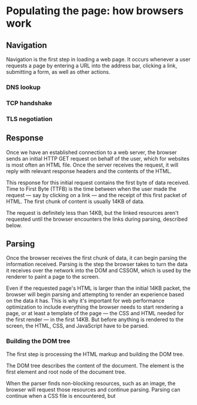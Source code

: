 # Populating the page: how browsers work

## Navigation

Navigation is the first step in loading a web
page. It occurs whenever a user requests a page by
entering a URL into the address bar, clicking a
link, submitting a form, as well as other actions.

### DNS lookup

### TCP handshake

### TLS negotiation

## Response

Once we have an established connection to a web
server, the browser sends an initial HTTP GET
request on behalf of the user, which for websites
is most often an HTML file. Once the server
receives the request, it will reply with relevant
response headers and the contents of the HTML.

This response for this initial request contains
the first byte of data received. Time to First
Byte (TTFB) is the time between when the user made
the request — say by clicking on a link — and the
receipt of this first packet of HTML. The first
chunk of content is usually 14KB of data.

The request is definitely less than 14KB, but the
linked resources aren't requested until the
browser encounters the links during parsing,
described below.

## Parsing

Once the browser receives the first chunk of data,
it can begin parsing the information received.
Parsing is the step the browser takes to turn the
data it receives over the network into the DOM and
CSSOM, which is used by the renderer to paint a
page to the screen.

Even if the requested page's HTML is larger than
the initial 14KB packet, the browser will begin
parsing and attempting to render an experience
based on the data it has. This is why it's
important for web performance optimization to
include everything the browser needs to start
rendering a page, or at least a template of the
page — the CSS and HTML needed for the first
render — in the first 14KB. But before anything is
rendered to the screen, the HTML, CSS, and
JavaScript have to be parsed.

### Building the DOM tree

The first step is processing the HTML markup and
building the DOM tree.

The DOM tree describes the content of the
document. The <html> element is the first element
and root node of the document tree.

When the parser finds non-blocking resources, such
as an image, the browser will request those
resources and continue parsing. Parsing can
continue when a CSS file is encountered, but
<script> elements — particularly those without an
async or defer attribute — block rendering, and
pause the parsing of HTML. Though the browser\'s
preload scanner hastens this process, excessive
scripts can still be a significant bottleneck.

### Preload scanner

While the browser builds the DOM tree, this
process occupies the main thread. As this happens,
the preload scanner will parse through the content
available and request high-priority resources like
CSS, JavaScript, and web fonts. Thanks to the
preload scanner, we don't have to wait until the
parser finds a reference to an external resource
to request it. It will retrieve resources in the
background so that by the time the main HTML
parser reaches the requested assets, they may
already be in flight or have been downloaded. The
optimizations the preload scanner provides reduce
blockages.

While the main thread is parsing the HTML and CSS,
the preload scanner will find the scripts and
image, and start downloading them as well. To
ensure the script doesn't block the process, add
the async attribute, or the defer attribute if
JavaScript parsing and execution order is
important.

Waiting to obtain CSS doesn't block HTML parsing
or downloading, but it does block JavaScript
because JavaScript is often used to query CSS
properties' impact on elements.

### Building the CSSOM tree

The second step in the critical rendering path is
processing CSS and building the CSSOM tree.The
second step in the critical rendering path is
processing CSS and building the CSSOM tree.

Building the CSSOM is very, very fast and is not
displayed in a unique color in current developer
tools. Rather, the "Recalculate Style" in
developer tools shows the total time it takes to
parse CSS, construct the CSSOM tree, and
recursively calculate computed styles. In terms of
web performance optimization, there are lower
hanging fruit, as the total time to create the
CSSOM is generally less than the time it takes for
one DNS lookup.

### JavaScript compilation

While the CSS is being parsed and the CSSOM
created, other assets, including JavaScript files,
are downloading.

### Building the accessibility tree

The browser also builds an accessibility tree that
assistive devices use to parse and interpret
content. The accessibility object model (AOM) is
like a semantic version of the DOM. The browser
updates the accessibility tree when the DOM is
updated. The accessibility tree is not modifiable
by assistive technologies themselves.

## Render

### Style

The third step in the critical rendering path is
combining the DOM and CSSOM into a render tree.
The computed style tree, or render tree,
construction starts with the root of the DOM tree,
traversing each visible node.

Each visible node has its CSSOM rules applied to
it.

### Layout

The fourth step in the critical rendering path is
running layout on the render tree to compute the
geometry of each node. Layout is the process by
which the dimensions and location of all the nodes
in the render tree are determined, plus the
determination of the size and position of each
object on the page. Reflow is any subsequent size
and position determination of any part of the page
or the entire document.

To determine the exact size and position of each
object, the browser starts at the root of the
render tree and traverses it.

The first time the size and position of each node
is determined is called layout. Subsequent
recalculations of are called reflows.

### Paint

The last step in the critical rendering path is
painting the individual nodes to the screen, the
first occurrence of which is called the first
meaningful paint.

To ensure smooth scrolling and animation, must
take the browser less than 16.67ms to accomplish.

### Compositing

When sections of the document are drawn in
different layers, overlapping each other,
compositing is necessary to ensure they are drawn
to the screen in the right order and the content
is rendered correctly.

## Interactivity
